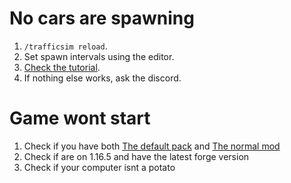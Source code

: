 # No cars are spawning
1. ```/trafficsim reload```.
2. Set spawn intervals using the editor.
3. [Check the tutorial](https://www.youtube.com/watch?v=ybddGoVTWEQ).
4. If nothing else works, ask the discord.

# Game wont start
1. Check if you have both [The default pack](https://www.curseforge.com/minecraft/mc-mods/traffic-simulator-default-content-pack) and [The normal mod](https://www.curseforge.com/minecraft/mc-mods/traffic-simulator)
2. Check if are on 1.16.5 and have the latest forge version
3. Check if your computer isnt a potato